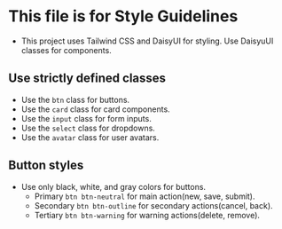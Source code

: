 # This file is for Style Guidelines

- This project uses Tailwind CSS and DaisyUI for styling. Use DaisyuUI classes for components.

## Use strictly defined classes

- Use the `btn` class for buttons.
- Use the `card` class for card components.
- Use the `input` class for form inputs.
- Use the `select` class for dropdowns.
- Use the `avatar` class for user avatars.

## Button styles

- Use only black, white, and gray colors for buttons.
  - Primary `btn btn-neutral` for main action(new, save, submit).
  - Secondary `btn btn-outline` for secondary actions(cancel, back).
  - Tertiary `btn btn-warning` for warning actions(delete, remove).
